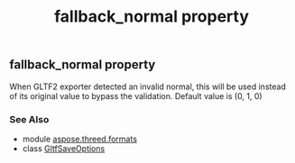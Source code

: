﻿---
title: fallback_normal property
second_title: Aspose.3D for Python via .NET API References
description: 
type: docs
weight: 80
url: /python-net/aspose.threed.formats/gltfsaveoptions/fallback_normal/
is_root: false
---

## fallback_normal property


When GLTF2 exporter detected an invalid normal, this will be used instead of its original value to bypass the validation.
            Default value is (0, 1, 0)

### See Also
* module [aspose.threed.formats](../../)
* class [GltfSaveOptions](/3d/python-net/aspose.threed.formats/gltfsaveoptions)
